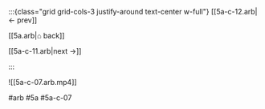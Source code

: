 :::{class="grid grid-cols-3 justify-around text-center w-full"}
[[5a-c-12.arb|← prev]]

[[5a.arb|⌂ back]]

[[5a-c-11.arb|next →]]

:::

![[5a-c-07.arb.mp4]]

#arb #5a #5a-c-07

